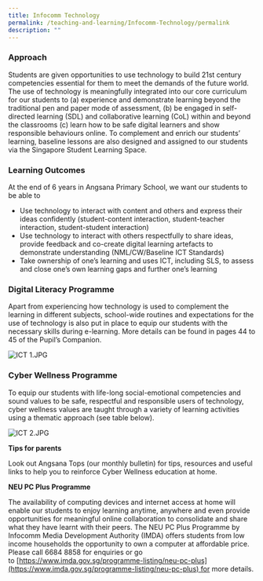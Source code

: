 ```yaml
---
title: Infocomm Technology
permalink: /teaching-and-learning/Infocomm-Technology/permalink
description: ""
---
```

### Approach

Students are given opportunities to use technology to build 21st century competencies essential for them to meet the demands of the future world. The use of technology is meaningfully integrated into our core curriculum for our students to (a) experience and demonstrate learning beyond the traditional pen and paper mode of assessment, (b) be engaged in self-directed learning (SDL) and collaborative learning (CoL) within and beyond the classrooms (c) learn how to be safe digital learners and show responsible behaviours online. To complement and enrich our students’ learning, baseline lessons are also designed and assigned to our students via the Singapore Student Learning Space.

### Learning Outcomes

At the end of 6 years in Angsana Primary School, we want our students to be able to

*   Use technology to interact with content and others and express their ideas confidently (student-content interaction, student-teacher interaction, student-student interaction)
*   Use technology to interact with others respectfully to share ideas, provide feedback and co-create digital learning artefacts to demonstrate understanding (NML/CW/Baseline ICT Standards)
*   Take ownership of one’s learning and uses ICT, including SLS, to assess and close one’s own learning gaps and further one’s learning

### Digital Literacy Programme

Apart from experiencing how technology is used to complement the learning in different subjects, school-wide routines and expectations for the use of technology is also put in place to equip our students with the necessary skills during e-learning. More details can be found in pages 44 to 45 of the Pupil’s Companion. 

![ICT 1.JPG](https://angsanapri.moe.edu.sg/qql/slot/u167/academic_programmes/InfoComm/ICT%201.JPG)

### Cyber Wellness Programme  

To equip our students with life-long social-emotional competencies and sound values to be safe, respectful and responsible users of technology, cyber wellness values are taught through a variety of learning activities using a thematic approach (see table below).

![ICT 2.JPG](https://angsanapri.moe.edu.sg/qql/slot/u167/academic_programmes/InfoComm/ICT%202.JPG)

**Tips for parents**  

Look out Angsana Tops (our monthly bulletin) for tips, resources and useful links to help you to reinforce Cyber Wellness education at home.

**NEU PC Plus Programme**

The availability of computing devices and internet access at home will enable our students to enjoy learning anytime, anywhere and even provide opportunities for meaningful online collaboration to consolidate and share what they have learnt with their peers. The NEU PC Plus Programme by Infocomm Media Development Authority (IMDA) offers students from low income households the opportunity to own a computer at affordable price. Please call 6684 8858 for enquiries or go to [https://www.imda.gov.sg/programme-listing/neu-pc-plus](https://www.imda.gov.sg/programme-listing/neu-pc-plus) for more details.